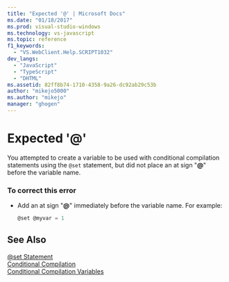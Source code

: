 ```yaml
---
title: "Expected '@' | Microsoft Docs"
ms.date: "01/18/2017"
ms.prod: visual-studio-windows
ms.technology: vs-javascript
ms.topic: reference
f1_keywords: 
  - "VS.WebClient.Help.SCRIPT1032"
dev_langs: 
  - "JavaScript"
  - "TypeScript"
  - "DHTML"
ms.assetid: 82ff8b74-1710-4358-9a26-dc92ab29c53b
author: "mikejo5000"
ms.author: "mikejo"
manager: "ghogen"
---
```

# Expected '\@'
You attempted to create a variable to be used with conditional compilation statements using the `@set` statement, but did not place an at sign "**@**" before the variable name.  
  
### To correct this error  
  
-   Add an at sign "**@**" immediately before the variable name. For example:  
  
    ```JavaScript  
    @set @myvar = 1  
    ```  
  
## See Also  
 [@set Statement](../../javascript/reference/at-set-statement-javascript.md)   
 [Conditional Compilation](../../javascript/advanced/conditional-compilation-javascript.md)   
 [Conditional Compilation Variables](../../javascript/advanced/conditional-compilation-variables-javascript.md)
